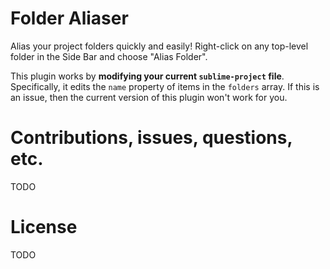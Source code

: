 # Folder Aliaser

Alias your project folders quickly and easily! Right-click on any top-level folder in the Side Bar and choose "Alias
Folder".

This plugin works by **modifying your current `sublime-project` file**. Specifically, it edits the `name` property of
items in the `folders` array. If this is an issue, then the current version of this plugin won't work for you.

# Contributions, issues, questions, etc.
TODO

# License
TODO
